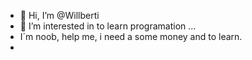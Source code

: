 - 👋 Hi, I’m @Willberti
- 👀 I’m interested in to learn programation ...
- I´m noob, help me, i need a some money and to learn.
-
<!---
Willberti/Willberti is a ✨ special ✨ repository because its `README.md` (this file) appears on your GitHub profile.
You can click the Preview link to take a look at your changes.
--->
